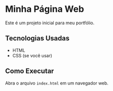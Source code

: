 # Minha Página Web

Este é um projeto inicial para meu portfólio.

## Tecnologias Usadas
- HTML
- CSS (se você usar)

## Como Executar
Abra o arquivo `index.html` em um navegador web.
